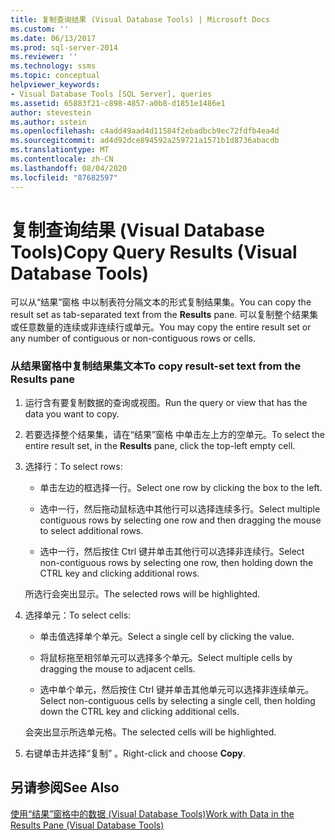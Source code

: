 ```yaml
---
title: 复制查询结果 (Visual Database Tools) | Microsoft Docs
ms.custom: ''
ms.date: 06/13/2017
ms.prod: sql-server-2014
ms.reviewer: ''
ms.technology: ssms
ms.topic: conceptual
helpviewer_keywords:
- Visual Database Tools [SQL Server], queries
ms.assetid: 65883f21-c898-4857-a0b8-d1851e1486e1
author: stevestein
ms.author: sstein
ms.openlocfilehash: c4add49aad4d11584f2ebadbcb9ec72fdfb4ea4d
ms.sourcegitcommit: ad4d92dce894592a259721a1571b1d8736abacdb
ms.translationtype: MT
ms.contentlocale: zh-CN
ms.lasthandoff: 08/04/2020
ms.locfileid: "87682597"
---
```

# <a name="copy-query-results-visual-database-tools"></a><span data-ttu-id="bd66a-102">复制查询结果 (Visual Database Tools)</span><span class="sxs-lookup"><span data-stu-id="bd66a-102">Copy Query Results (Visual Database Tools)</span></span>
  <span data-ttu-id="bd66a-103">可以从“结果”窗格  中以制表符分隔文本的形式复制结果集。</span><span class="sxs-lookup"><span data-stu-id="bd66a-103">You can copy the result set as tab-separated text from the **Results** pane.</span></span> <span data-ttu-id="bd66a-104">可以复制整个结果集或任意数量的连续或非连续行或单元。</span><span class="sxs-lookup"><span data-stu-id="bd66a-104">You may copy the entire result set or any number of contiguous or non-contiguous rows or cells.</span></span>  
  
### <a name="to-copy-result-set-text-from-the-results-pane"></a><span data-ttu-id="bd66a-105">从结果窗格中复制结果集文本</span><span class="sxs-lookup"><span data-stu-id="bd66a-105">To copy result-set text from the Results pane</span></span>  
  
1.  <span data-ttu-id="bd66a-106">运行含有要复制数据的查询或视图。</span><span class="sxs-lookup"><span data-stu-id="bd66a-106">Run the query or view that has the data you want to copy.</span></span>  
  
2.  <span data-ttu-id="bd66a-107">若要选择整个结果集，请在“结果”窗格  中单击左上方的空单元。</span><span class="sxs-lookup"><span data-stu-id="bd66a-107">To select the entire result set, in the **Results** pane, click the top-left empty cell.</span></span>  
  
3.  <span data-ttu-id="bd66a-108">选择行：</span><span class="sxs-lookup"><span data-stu-id="bd66a-108">To select rows:</span></span>  
  
    -   <span data-ttu-id="bd66a-109">单击左边的框选择一行。</span><span class="sxs-lookup"><span data-stu-id="bd66a-109">Select one row by clicking the box to the left.</span></span>  
  
    -   <span data-ttu-id="bd66a-110">选中一行，然后拖动鼠标选中其他行可以选择连续多行。</span><span class="sxs-lookup"><span data-stu-id="bd66a-110">Select multiple contiguous rows by selecting one row and then dragging the mouse to select additional rows.</span></span>  
  
    -   <span data-ttu-id="bd66a-111">选中一行，然后按住 Ctrl 键并单击其他行可以选择非连续行。</span><span class="sxs-lookup"><span data-stu-id="bd66a-111">Select non-contiguous rows by selecting one row, then holding down the CTRL key and clicking additional rows.</span></span>  
  
     <span data-ttu-id="bd66a-112">所选行会突出显示。</span><span class="sxs-lookup"><span data-stu-id="bd66a-112">The selected rows will be highlighted.</span></span>  
  
4.  <span data-ttu-id="bd66a-113">选择单元：</span><span class="sxs-lookup"><span data-stu-id="bd66a-113">To select cells:</span></span>  
  
    -   <span data-ttu-id="bd66a-114">单击值选择单个单元。</span><span class="sxs-lookup"><span data-stu-id="bd66a-114">Select a single cell by clicking the value.</span></span>  
  
    -   <span data-ttu-id="bd66a-115">将鼠标拖至相邻单元可以选择多个单元。</span><span class="sxs-lookup"><span data-stu-id="bd66a-115">Select multiple cells by dragging the mouse to adjacent cells.</span></span>  
  
    -   <span data-ttu-id="bd66a-116">选中单个单元，然后按住 Ctrl 键并单击其他单元可以选择非连续单元。</span><span class="sxs-lookup"><span data-stu-id="bd66a-116">Select non-contiguous cells by selecting a single cell, then holding down the CTRL key and clicking additional cells.</span></span>  
  
     <span data-ttu-id="bd66a-117">会突出显示所选单元格。</span><span class="sxs-lookup"><span data-stu-id="bd66a-117">The selected cells will be highlighted.</span></span>  
  
5.  <span data-ttu-id="bd66a-118">右键单击并选择“复制”  。</span><span class="sxs-lookup"><span data-stu-id="bd66a-118">Right-click and choose **Copy**.</span></span>  
  
## <a name="see-also"></a><span data-ttu-id="bd66a-119">另请参阅</span><span class="sxs-lookup"><span data-stu-id="bd66a-119">See Also</span></span>  
 [<span data-ttu-id="bd66a-120">使用“结果”窗格中的数据 (Visual Database Tools)</span><span class="sxs-lookup"><span data-stu-id="bd66a-120">Work with Data in the Results Pane &#40;Visual Database Tools&#41;</span></span>](visual-database-tools.md)  
  
  

